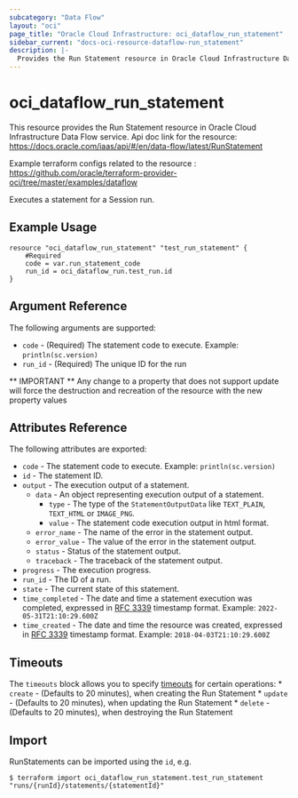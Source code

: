 ```yaml
---
subcategory: "Data Flow"
layout: "oci"
page_title: "Oracle Cloud Infrastructure: oci_dataflow_run_statement"
sidebar_current: "docs-oci-resource-dataflow-run_statement"
description: |-
  Provides the Run Statement resource in Oracle Cloud Infrastructure Data Flow service
---
```


# oci_dataflow_run_statement
This resource provides the Run Statement resource in Oracle Cloud Infrastructure Data Flow service.
Api doc link for the resource: https://docs.oracle.com/iaas/api/#/en/data-flow/latest/RunStatement

Example terraform configs related to the resource : https://github.com/oracle/terraform-provider-oci/tree/master/examples/dataflow

Executes a statement for a Session run.


## Example Usage

```hcl
resource "oci_dataflow_run_statement" "test_run_statement" {
	#Required
	code = var.run_statement_code
	run_id = oci_dataflow_run.test_run.id
}
```

## Argument Reference

The following arguments are supported:

* `code` - (Required) The statement code to execute. Example: `println(sc.version)` 
* `run_id` - (Required) The unique ID for the run 


** IMPORTANT **
Any change to a property that does not support update will force the destruction and recreation of the resource with the new property values

## Attributes Reference

The following attributes are exported:

* `code` - The statement code to execute. Example: `println(sc.version)` 
* `id` - The statement ID. 
* `output` - The execution output of a statement. 
	* `data` - An object representing execution output of a statement. 
		* `type` - The type of the `StatementOutputData` like `TEXT_PLAIN`, `TEXT_HTML` or `IMAGE_PNG`. 
		* `value` - The statement code execution output in html format. 
	* `error_name` - The name of the error in the statement output. 
	* `error_value` - The value of the error in the statement output. 
	* `status` - Status of the statement output. 
	* `traceback` - The traceback of the statement output. 
* `progress` - The execution progress. 
* `run_id` - The ID of a run. 
* `state` - The current state of this statement. 
* `time_completed` - The date and time a statement execution was completed, expressed in [RFC 3339](https://tools.ietf.org/html/rfc3339) timestamp format. Example: `2022-05-31T21:10:29.600Z` 
* `time_created` - The date and time the resource was created, expressed in [RFC 3339](https://tools.ietf.org/html/rfc3339) timestamp format. Example: `2018-04-03T21:10:29.600Z` 

## Timeouts

The `timeouts` block allows you to specify [timeouts](https://registry.terraform.io/providers/oracle/oci/latest/docs/guides/changing_timeouts) for certain operations:
	* `create` - (Defaults to 20 minutes), when creating the Run Statement
	* `update` - (Defaults to 20 minutes), when updating the Run Statement
	* `delete` - (Defaults to 20 minutes), when destroying the Run Statement


## Import

RunStatements can be imported using the `id`, e.g.

```
$ terraform import oci_dataflow_run_statement.test_run_statement "runs/{runId}/statements/{statementId}" 
```

